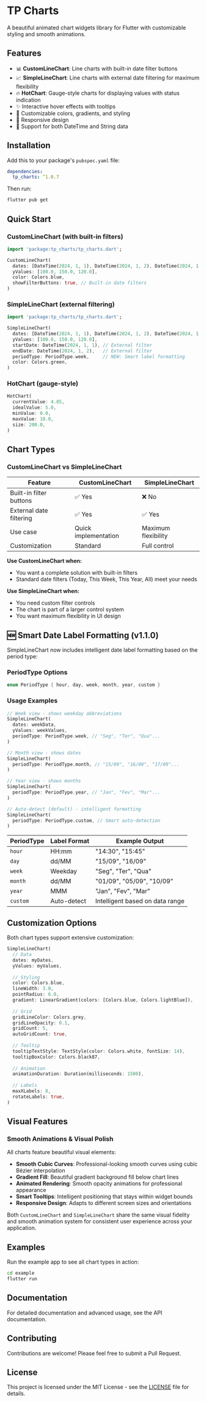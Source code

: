 # TP Charts

A beautiful animated chart widgets library for Flutter with customizable styling and smooth animations.

## Features

- 📊 **CustomLineChart**: Line charts with built-in date filter buttons
- 📈 **SimpleLineChart**: Line charts with external date filtering for maximum flexibility  
- 🔥 **HotChart**: Gauge-style charts for displaying values with status indication
- ✨ Interactive hover effects with tooltips
- 🎨 Customizable colors, gradients, and styling
- 📱 Responsive design
- 🎯 Support for both DateTime and String data

## Installation

Add this to your package's `pubspec.yaml` file:

```yaml
dependencies:
  tp_charts: ^1.0.7
```

Then run:

```bash
flutter pub get
```

## Quick Start

### CustomLineChart (with built-in filters)

```dart
import 'package:tp_charts/tp_charts.dart';

CustomLineChart(
  dates: [DateTime(2024, 1, 1), DateTime(2024, 1, 2), DateTime(2024, 1, 3)],
  yValues: [100.0, 150.0, 120.0],
  color: Colors.blue,
  showFilterButtons: true, // Built-in date filters
)
```

### SimpleLineChart (external filtering)

```dart
import 'package:tp_charts/tp_charts.dart';

SimpleLineChart(
  dates: [DateTime(2024, 1, 1), DateTime(2024, 1, 2), DateTime(2024, 1, 3)],
  yValues: [100.0, 150.0, 120.0],
  startDate: DateTime(2024, 1, 1), // External filter
  endDate: DateTime(2024, 1, 2),   // External filter
  periodType: PeriodType.week,     // NEW: Smart label formatting
  color: Colors.green,
)
```

### HotChart (gauge-style)

```dart
HotChart(
  currentValue: 4.85,
  idealValue: 5.0,
  minValue: 0.0,
  maxValue: 10.0,
  size: 200.0,
)
```

## Chart Types

### CustomLineChart vs SimpleLineChart

| Feature | CustomLineChart | SimpleLineChart |
|---------|----------------|-----------------|
| Built-in filter buttons | ✅ Yes | ❌ No |
| External date filtering | ✅ Yes | ✅ Yes |
| Use case | Quick implementation | Maximum flexibility |
| Customization | Standard | Full control |

**Use CustomLineChart when:**
- You want a complete solution with built-in filters
- Standard date filters (Today, This Week, This Year, All) meet your needs

**Use SimpleLineChart when:**
- You need custom filter controls
- The chart is part of a larger control system
- You want maximum flexibility in UI design

## 🆕 Smart Date Label Formatting (v1.1.0)

SimpleLineChart now includes intelligent date label formatting based on the period type:

### PeriodType Options

```dart
enum PeriodType { hour, day, week, month, year, custom }
```

### Usage Examples

```dart
// Week view - shows weekday abbreviations
SimpleLineChart(
  dates: weekData,
  yValues: weekValues,
  periodType: PeriodType.week, // "Seg", "Ter", "Qua"...
)

// Month view - shows dates
SimpleLineChart(
  periodType: PeriodType.month, // "15/09", "16/09", "17/09"...
)

// Year view - shows months
SimpleLineChart(
  periodType: PeriodType.year, // "Jan", "Fev", "Mar"...
)

// Auto-detect (default) - intelligent formatting
SimpleLineChart(
  periodType: PeriodType.custom, // Smart auto-detection
)
```

| PeriodType | Label Format | Example Output |
|------------|-------------|----------------|
| `hour` | HH:mm | "14:30", "15:45" |
| `day` | dd/MM | "15/09", "16/09" |
| `week` | Weekday | "Seg", "Ter", "Qua" |
| `month` | dd/MM | "01/09", "05/09", "10/09" |
| `year` | MMM | "Jan", "Fev", "Mar" |
| `custom` | Auto-detect | Intelligent based on data range |

## Customization Options

Both chart types support extensive customization:

```dart
SimpleLineChart(
  // Data
  dates: myDates,
  yValues: myValues,
  
  // Styling
  color: Colors.blue,
  lineWidth: 3.0,
  pointRadius: 6.0,
  gradient: LinearGradient(colors: [Colors.blue, Colors.lightBlue]),
  
  // Grid
  gridLineColor: Colors.grey,
  gridLineOpacity: 0.1,
  gridCount: 5,
  autoGridCount: true,
  
  // Tooltip
  tooltipTextStyle: TextStyle(color: Colors.white, fontSize: 14),
  tooltipBoxColor: Colors.black87,
  
  // Animation
  animationDuration: Duration(milliseconds: 1500),
  
  // Labels
  maxXLabels: 8,
  rotateLabels: true,
)
```

## Visual Features

### Smooth Animations & Visual Polish

All charts feature beautiful visual elements:

- **Smooth Cubic Curves**: Professional-looking smooth curves using cubic Bézier interpolation
- **Gradient Fill**: Beautiful gradient background fill below chart lines
- **Animated Rendering**: Smooth opacity animations for professional appearance
- **Smart Tooltips**: Intelligent positioning that stays within widget bounds
- **Responsive Design**: Adapts to different screen sizes and orientations

Both `CustomLineChart` and `SimpleLineChart` share the same visual fidelity and smooth animation system for consistent user experience across your application.

## Examples

Run the example app to see all chart types in action:

```bash
cd example
flutter run
```

## Documentation

For detailed documentation and advanced usage, see the API documentation.

## Contributing

Contributions are welcome! Please feel free to submit a Pull Request.

## License

This project is licensed under the MIT License - see the [LICENSE](LICENSE) file for details.
